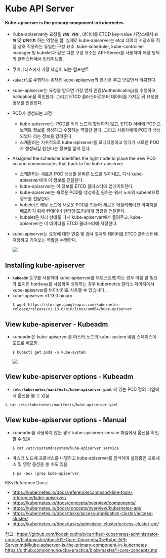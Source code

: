 # Kube API Server

#### Kube-apiserver is the primary component in kubernetes.
- Kube-apiserver는 요청을 **`인증`**, **`검증`** , 데이터를 ETCD key-value 저장소에서 **`검색`** 및 **`업데이트`** 하는 역할을 함. 실제로 kube-apiserver는 etcd 데이터 저장소와 직접 상호 작용하는 유일한 구성 요소. kube-scheduler, kube-controller-manager 및 kubelet과 같은 다른 구성 요소는 API-Server를 사용하여 해당 영역의 클러스터에서 업데이트함.
  
- 쿠버네티스에서 가장 핵심이 되는 컴포넌트
- `kubectl`로 수행하는 동작은 kube-apiserver와 통신을 주고 받으면서 이뤄진다. 
- kube-apiserver는 요청을 받으면 가장 먼저 인증(Authenticating)을 수행하고, Validation을 확인한다. 그리고 ETCD 클러스터로부터 데이터를 가져온 뒤 요청한 정보를 반환한다. 
- POD가 생성되는 과정
  - kube-apiserver는 POD를 직접 노드에 할당하지 않고, ETCD 서버에 POD 오브젝트 정보를 생성하고 수정하는 역할만 한다. 그리고 사용자에게 POD가 생성되었다 라는 정보를 알려준다. 
  - 스케줄러는 지속적으로 kube-apiserver를 모니터링하고 있다가 새로운 POD가 생성되길 원한다는 정보를 알게 된다. 
- Assigned the scheduler identifies the right node to place the new POD on and communicates that back to the kube-apiserver
  - 스케줄러는 새로운 POD 생성할 올바른 노드를 알아내고, 다시 kube-apiserver에게 이 정보를 전달한다.
  - kube-apiserver는 이 정보를 ETCD 클러스터에 업데이트한다. 
  - kube-apiserver는 새로운 POD를 생성하길 원하는 워커 노드의 kubelet으로 정보를 전달한다. 
  - kubelet은 해당 노드에 새로운 POD를 만들어 새로운 애플리케이션 이미지를 배포하기 위해 컨테이너 런타임(도커)에게 명령을 전달한다.  
  - kubelet은 처리 상태를 다시 kube-apiserver에서 돌려주고, kube-apiserver는 이 데이터를 ETCD 클러스터에 저장한다.
- kube-apiserver는 요청에 대한 인증 및 검사 절차와 데이터를 ETCD 클러스터에 저장하고 가져오는 역할을 수행한다.


  <img src = https://github.com/kodekloudhub/certified-kubernetes-administrator-course/blob/master/images/post.PNG>
  
## Installing kube-apiserver

-  **`kubeadm`** 도구를 사용하여 kube-apiserver를 부트스트랩 하는 경우 이를 알 필요가 없지만 hardway를 사용하여 설정하는 경우 kubernetes 릴리스 페이지에서 kube-apiserver를 바이너리로 사용할 수 있습니다..
  - kube-apiserver v1.13.0 binary
    ```
    $ wget https://storage.googleapis.com/kubernetes-release/release/v1.13.0/bin/linux/amd64/kube-apiserver
    ```
 
## View kube-apiserver - Kubeadm
- kubeadm은 kube-apiserver를 마스터 노드의 kube-system 네임 스페이스에 포드로 배포함.
  ```
  $ kubectl get pods -n kube-system
  ```
   
  <img src = https://github.com/kodekloudhub/certified-kubernetes-administrator-course/blob/master/images/kube-apiserver1.PNG>
   
## View kube-apiserver options - Kubeadm
-  **`/etc/kubernetes/manifests/kube-apiserver.yaml`** 에 있는 POD 정의 파일에서 옵션을 볼 수 있음
  ```
  $ cat /etc/kubernetes/manifests/kube-apiserver.yaml
  ```
   
## View kube-apiserver options - Manual
- kubeadm을 사용하지 않은 경우 kube-apiserver.service 파일에서 옵션을 확인할 수 있음
  ```
  $ cat /etc/systemd/system/kube-apiserver.service
  ```  
- 마스터 노드에 프로세스를 나열하고 kube-apiserver를 검색하여 실행중인 프로세스 및 영향 옵션을 볼 수도 있음
  ```
  $ ps -aux |grep kube-apiserver
  ```

K8s Reference Docs:
- https://kubernetes.io/docs/reference/command-line-tools-reference/kube-apiserver/
- https://kubernetes.io/docs/concepts/overview/components/
- https://kubernetes.io/docs/concepts/overview/kubernetes-api/
- https://kubernetes.io/docs/tasks/access-application-cluster/access-cluster/
- https://kubernetes.io/docs/tasks/administer-cluster/access-cluster-api/

참고 : https://github.com/kodekloudhub/certified-kubernetes-administrator-course/blob/master/docs/02-Core-Concepts/05-Kube-API-Server.md#kube-apiserver-is-the-primary-component-in-kubernetes
https://github.com/jonnung/cka-practice/blob/master/1-core-concepts.md
